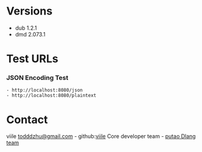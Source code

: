 # Versions

* dub 1.2.1
* dmd 2.073.1

# Test URLs

### JSON Encoding Test

    - http://localhost:8080/json
    - http://localhost:8080/plaintext

# Contact

viile todddzhu@gmail.com - github:[viile](https://github.com/viile) 
Core developer team - [putao Dlang team](https://github.com/huntlabs)


